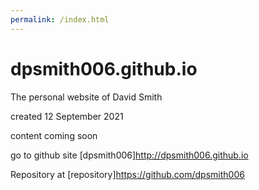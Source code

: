 ```yaml
---
permalink: /index.html
---
```


# dpsmith006.github.io
The personal website of David Smith

created 12 September 2021

content coming soon

go to github site [dpsmith006]http://dpsmith006.github.io

Repository at [repository]https://github.com/dpsmith006
